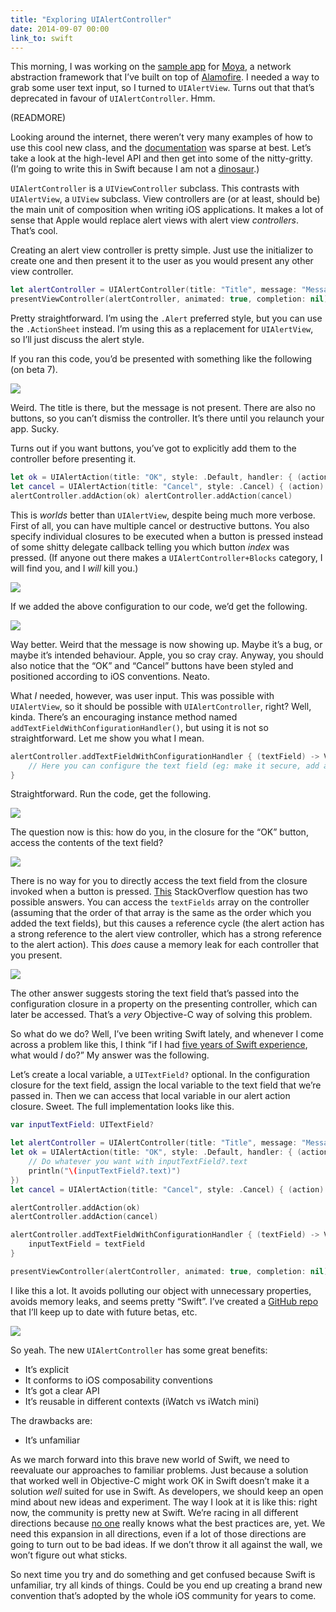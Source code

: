 ```yaml
---
title: "Exploring UIAlertController"
date: 2014-09-07 00:00
link_to: swift
---
```


This morning, I was working on the [sample app](https://github.com/AshFurrow/Moya/issues/39) for [Moya](https://github.com/AshFurrow/Moya), a network abstraction framework that I’ve built on top of [Alamofire](https://github.com/Alamofire/Alamofire). I needed a way to grab some user text input, so I turned to `UIAlertView`. Turns out that that’s deprecated in favour of `UIAlertController`. Hmm.

(READMORE)

Looking around the internet, there weren’t very many examples of how to use this cool new class, and the [documentation](https://developer.apple.com/library/prerelease/ios/documentation/UIKit/Reference/UIAlertController_class/) was sparse at best. Let’s take a look at the high-level API and then get into some of the nitty-gritty. (I’m going to write this in Swift because I am not a [dinosaur](http://t.co/Q2hvacChLu).)

`UIAlertController` is a `UIViewController` subclass. This contrasts with `UIAlertView`, a `UIView` subclass. View controllers are (or at least, should be) the main unit of composition when writing iOS applications. It makes a lot of sense that Apple would replace alert views with alert view _controllers_. That’s cool.

Creating an alert view controller is pretty simple. Just use the initializer to create one and then present it to the user as you would present any other view controller.

```swift 
let alertController = UIAlertController(title: "Title", message: "Message", preferredStyle: .Alert) 
presentViewController(alertController, animated: true, completion: nil)
```

Pretty straightforward. I’m using the `.Alert` preferred style, but you can use the `.ActionSheet` instead. I’m using this as a replacement for `UIAlertView`, so I’ll just discuss the alert style.

If you ran this code, you’d be presented with something like the following (on beta 7).

![](/img/import/blog/uialertviewcontroller-example/C47E5C761A24426CB34230DBB2A7AF7C.png)

Weird. The title is there, but the message is not present. There are also no buttons, so you can’t dismiss the controller. It’s there until you relaunch your app. Sucky.

Turns out if you want buttons, you’ve got to explicitly add them to the controller before presenting it.

```swift 
let ok = UIAlertAction(title: "OK", style: .Default, handler: { (action) -> Void in })
let cancel = UIAlertAction(title: "Cancel", style: .Cancel) { (action) -> Void in } 
alertController.addAction(ok) alertController.addAction(cancel) 
```

This is _worlds_ better than `UIAlertView`, despite being much more verbose. First of all, you can have multiple cancel or destructive buttons. You also specify individual closures to be executed when a button is pressed instead of some shitty delegate callback telling you which button _index_ was pressed. (If anyone out there makes a `UIAlertController+Blocks` category, I will find you, and I _will_ kill you.)

![](/img/import/blog/uialertviewcontroller-example/2A03E60C605A42789A6FAF704BB9A130.jpg)

If we added the above configuration to our code, we’d get the following.

![](/img/import/blog/uialertviewcontroller-example/08BE65FFF6E243CAAD311D4115EC75B6.png)

Way better. Weird that the message is now showing up. Maybe it’s a bug, or maybe it’s intended behaviour. Apple, you so cray cray. Anyway, you should also notice that the “OK” and “Cancel” buttons have been styled and positioned according to iOS conventions. Neato.

What _I_ needed, however, was user input. This was possible with `UIAlertView`, so it should be possible with `UIAlertController`, right? Well, kinda. There’s an encouraging instance method named `addTextFieldWithConfigurationHandler()`, but using it is not so straightforward. Let me show you what I mean.

```swift 
alertController.addTextFieldWithConfigurationHandler { (textField) -> Void in 
    // Here you can configure the text field (eg: make it secure, add a placeholder, etc) 
} 
```

Straightforward. Run the code, get the following.

![](/img/import/blog/uialertviewcontroller-example/9EA0E4E86AB54891A9A27BC24D1C8889.png)

The question now is this: how do you, in the closure for the “OK” button, access the contents of the text field?

![](/img/import/blog/uialertviewcontroller-example/0E7A01300D2F49C6947664D55AC91803.gif)

There is no way for you to directly access the text field from the closure invoked when a button is pressed. [This](http://stackoverflow.com/questions/24172593/access-input-from-uialertcontroller) StackOverflow question has two possible answers. You can access the `textFields` array on the controller (assuming that the order of that array is the same as the order which you added the text fields), but this causes a reference cycle (the alert action has a strong reference to the alert view controller, which has a strong reference to the alert action). This _does_ cause a memory leak for each controller that you present.

![](/img/import/blog/uialertviewcontroller-example/31715566B57649FF8B277A3063191734.png)

The other answer suggests storing the text field that’s passed into the configuration closure in a property on the presenting controller, which can later be accessed. That’s a _very_ Objective-C way of solving this problem.

So what do we do? Well, I’ve been writing Swift lately, and whenever I come across a problem like this, I think “if I had [five years of Swift experience](http://instagram.com/p/rWyQdUDBhH), what would _I_ do?” My answer was the following.

Let’s create a local variable, a `UITextField?` optional. In the configuration closure for the text field, assign the local variable to the text field that we’re passed in. Then we can access that local variable in our alert action closure. Sweet. The full implementation looks like this.

```swift 
var inputTextField: UITextField?

let alertController = UIAlertController(title: "Title", message: "Message", preferredStyle: .Alert) 
let ok = UIAlertAction(title: "OK", style: .Default, handler: { (action) -> Void in 
    // Do whatever you want with inputTextField?.text 
    println("\(inputTextField?.text)")
})
let cancel = UIAlertAction(title: "Cancel", style: .Cancel) { (action) -> Void in } 

alertController.addAction(ok) 
alertController.addAction(cancel) 

alertController.addTextFieldWithConfigurationHandler { (textField) -> Void in 
    inputTextField = textField 
} 

presentViewController(alertController, animated: true, completion: nil) 

```

I like this a lot. It avoids polluting our object with unnecessary properties, avoids memory leaks, and seems pretty “Swift”. I’ve created a [GitHub repo](https://github.com/AshFurrow/UIAlertController-Example) that I’ll keep up to date with future betas, etc.

![](/img/import/blog/uialertviewcontroller-example/09B8BCEA8BBE48239C07298CD4112B53.jpg)

So yeah. The new `UIAlertController` has some great benefits:

- It’s explicit
- It conforms to iOS composability conventions
- It’s got a clear API
- It’s reusable in different contexts (iWatch vs iWatch mini)

The drawbacks are:

- It’s unfamiliar

As we march forward into this brave new world of Swift, we need to reevaluate our approaches to familiar problems. Just because a solution that worked well in Objective-C might work OK in Swift doesn’t make it a solution _well_ suited for use in Swift. As developers, we should keep an open mind about new ideas and experiment. The way I look at it is like this: right now, the community is pretty new at Swift. We’re racing in all different directions because [no one](http://robnapier.net/i-dont-know-swift) really knows what the best practices are, yet. We need this expansion in all directions, even if a lot of those directions are going to turn out to be bad ideas. If we don’t throw it all against the wall, we won’t figure out what sticks.

So next time you try and do something and get confused because Swift is unfamiliar, try all kinds of things. Could be you end up creating a brand new convention that’s adopted by the whole iOS community for years to come.
